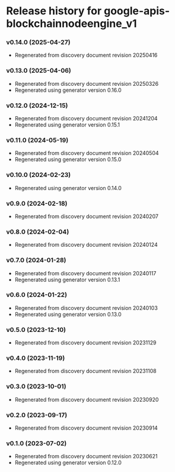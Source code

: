 # Release history for google-apis-blockchainnodeengine_v1

### v0.14.0 (2025-04-27)

* Regenerated from discovery document revision 20250416

### v0.13.0 (2025-04-06)

* Regenerated from discovery document revision 20250326
* Regenerated using generator version 0.16.0

### v0.12.0 (2024-12-15)

* Regenerated from discovery document revision 20241204
* Regenerated using generator version 0.15.1

### v0.11.0 (2024-05-19)

* Regenerated from discovery document revision 20240504
* Regenerated using generator version 0.15.0

### v0.10.0 (2024-02-23)

* Regenerated using generator version 0.14.0

### v0.9.0 (2024-02-18)

* Regenerated from discovery document revision 20240207

### v0.8.0 (2024-02-04)

* Regenerated from discovery document revision 20240124

### v0.7.0 (2024-01-28)

* Regenerated from discovery document revision 20240117
* Regenerated using generator version 0.13.1

### v0.6.0 (2024-01-22)

* Regenerated from discovery document revision 20240103
* Regenerated using generator version 0.13.0

### v0.5.0 (2023-12-10)

* Regenerated from discovery document revision 20231129

### v0.4.0 (2023-11-19)

* Regenerated from discovery document revision 20231108

### v0.3.0 (2023-10-01)

* Regenerated from discovery document revision 20230920

### v0.2.0 (2023-09-17)

* Regenerated from discovery document revision 20230914

### v0.1.0 (2023-07-02)

* Regenerated from discovery document revision 20230621
* Regenerated using generator version 0.12.0

